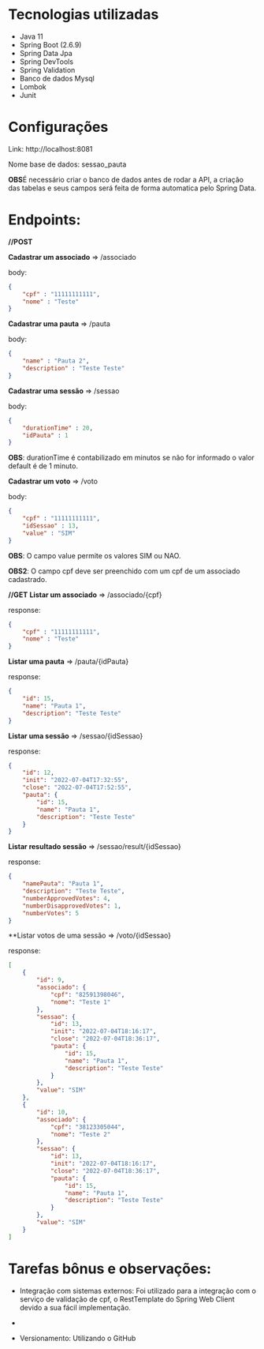 # Tecnologias utilizadas
* Java 11
* Spring Boot (2.6.9)
* Spring Data Jpa
* Spring DevTools 
* Spring Validation
* Banco de dados Mysql
* Lombok
* Junit

# Configurações
Link: http://localhost:8081

Nome base de dados: sessao_pauta

**OBS**É necessário criar o banco de dados antes de rodar a API, a criação das tabelas e seus campos será feita de forma automatica pelo Spring Data.

# Endpoints:
**//POST**

**Cadastrar um associado** => /associado

body:
```json
{
    "cpf" : "11111111111",
    "nome" : "Teste"
}
```

**Cadastrar uma pauta** => /pauta

body:
```json
{
    "name" : "Pauta 2",
    "description" : "Teste Teste"
}
```

**Cadastrar uma sessão** => /sessao

body:
```json
{
    "durationTime" : 20,
    "idPauta" : 1
}
```
**OBS**: durationTime é contabilizado em minutos se não for informado o valor default é de 1 minuto.

**Cadastrar um voto** => /voto

body:
```json
{
    "cpf" : "11111111111",
    "idSessao" : 13,
    "value" : "SIM"
}
```
**OBS**: O campo value permite os valores SIM ou NAO.

**OBS2**: O campo cpf deve ser preenchido com um cpf de um associado cadastrado. 

**//GET**
**Listar um associado** => /associado/{cpf}

response:
```json
{
    "cpf" : "11111111111",
    "nome" : "Teste"
}
```

**Listar uma pauta** => /pauta/{idPauta}

response:
```json
{
    "id": 15,
    "name": "Pauta 1",
    "description": "Teste Teste"
}
```
**Listar uma sessão** => /sessao/{idSessao}

response:
```json
{
    "id": 12,
    "init": "2022-07-04T17:32:55",
    "close": "2022-07-04T17:52:55",
    "pauta": {
        "id": 15,
        "name": "Pauta 1",
        "description": "Teste Teste"
    }
}
```

**Listar resultado sessão** => /sessao/result/{idSessao}

response:
```json
{
    "namePauta": "Pauta 1",
    "description": "Teste Teste",
    "numberApprovedVotes": 4,
    "numberDisapprovedVotes": 1,
    "numberVotes": 5
}
```

**Listar votos de uma sessão => /voto/{idSessao}

response:
```json
[
    {
        "id": 9,
        "associado": {
            "cpf": "82591398046",
            "nome": "Teste 1"
        },
        "sessao": {
            "id": 13,
            "init": "2022-07-04T18:16:17",
            "close": "2022-07-04T18:36:17",
            "pauta": {
                "id": 15,
                "name": "Pauta 1",
                "description": "Teste Teste"
            }
        },
        "value": "SIM"
    },
    {
        "id": 10,
        "associado": {
            "cpf": "38123305044",
            "nome": "Teste 2"
        },
        "sessao": {
            "id": 13,
            "init": "2022-07-04T18:16:17",
            "close": "2022-07-04T18:36:17",
            "pauta": {
                "id": 15,
                "name": "Pauta 1",
                "description": "Teste Teste"
            }
        },
        "value": "SIM"
    }
]
```
# Tarefas bônus e observações:

* Integração com sistemas externos: Foi utilizado para a integração com o serviço de validação de cpf, o RestTemplate do Spring Web Client devido a sua fácil implementação.

* 

* Versionamento: Utilizando o GitHub




